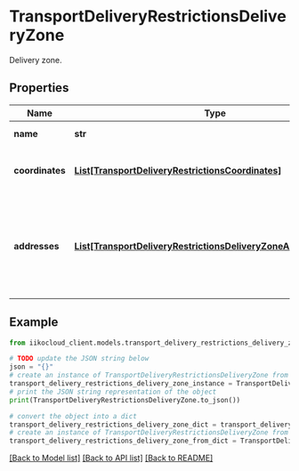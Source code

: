 # TransportDeliveryRestrictionsDeliveryZone

Delivery zone.

## Properties

Name | Type | Description | Notes
------------ | ------------- | ------------- | -------------
**name** | **str** | Polygon name. | 
**coordinates** | [**List[TransportDeliveryRestrictionsCoordinates]**](TransportDeliveryRestrictionsCoordinates.md) | A set of points describing a polygon. | 
**addresses** | [**List[TransportDeliveryRestrictionsDeliveryZoneAddressBinding]**](TransportDeliveryRestrictionsDeliveryZoneAddressBinding.md) | A set of addresses describing a polygon.                &gt; Available only for manual delivery zones. | 

## Example

```python
from iikocloud_client.models.transport_delivery_restrictions_delivery_zone import TransportDeliveryRestrictionsDeliveryZone

# TODO update the JSON string below
json = "{}"
# create an instance of TransportDeliveryRestrictionsDeliveryZone from a JSON string
transport_delivery_restrictions_delivery_zone_instance = TransportDeliveryRestrictionsDeliveryZone.from_json(json)
# print the JSON string representation of the object
print(TransportDeliveryRestrictionsDeliveryZone.to_json())

# convert the object into a dict
transport_delivery_restrictions_delivery_zone_dict = transport_delivery_restrictions_delivery_zone_instance.to_dict()
# create an instance of TransportDeliveryRestrictionsDeliveryZone from a dict
transport_delivery_restrictions_delivery_zone_from_dict = TransportDeliveryRestrictionsDeliveryZone.from_dict(transport_delivery_restrictions_delivery_zone_dict)
```
[[Back to Model list]](../README.md#documentation-for-models) [[Back to API list]](../README.md#documentation-for-api-endpoints) [[Back to README]](../README.md)


